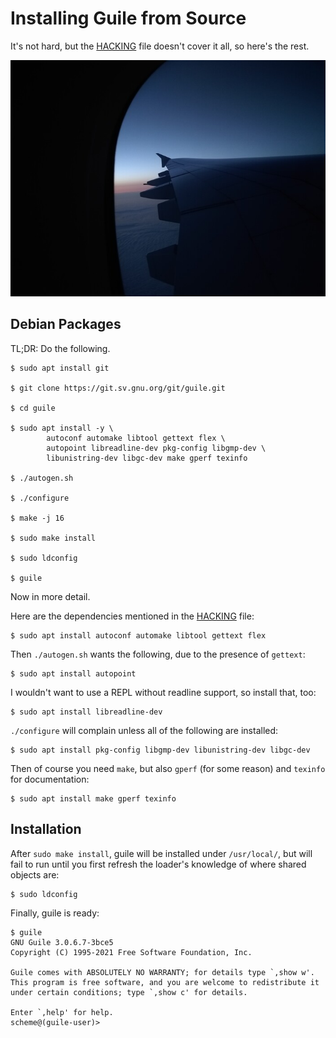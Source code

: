Installing Guile from Source
============================
It's not hard, but the [HACKING][1] file doesn't cover it all, so here's the
rest.

![](./india_1_small.jpg)

Debian Packages
---------------
TL;DR: Do the following.
```console
$ sudo apt install git

$ git clone https://git.sv.gnu.org/git/guile.git

$ cd guile

$ sudo apt install -y \
        autoconf automake libtool gettext flex \
        autopoint libreadline-dev pkg-config libgmp-dev \
        libunistring-dev libgc-dev make gperf texinfo
        
$ ./autogen.sh

$ ./configure

$ make -j 16

$ sudo make install

$ sudo ldconfig

$ guile
```

Now in more detail.

Here are the dependencies mentioned in the [HACKING][1] file:
```console
$ sudo apt install autoconf automake libtool gettext flex
```

Then `./autogen.sh` wants the following, due to the presence of `gettext`:
```console
$ sudo apt install autopoint
```

I wouldn't want to use a REPL without readline support, so install that, too:
```console
$ sudo apt install libreadline-dev
```

`./configure` will complain unless all of the following are installed:
```console
$ sudo apt install pkg-config libgmp-dev libunistring-dev libgc-dev
```

Then of course you need `make`, but also `gperf` (for some reason) and
`texinfo` for documentation:
```console
$ sudo apt install make gperf texinfo
```

Installation
------------
After `sudo make install`, guile will be installed under `/usr/local/`, but
will fail to run until you first refresh the loader's knowledge of where
shared objects are:
```console
$ sudo ldconfig
```

Finally, guile is ready:
```console
$ guile
GNU Guile 3.0.6.7-3bce5
Copyright (C) 1995-2021 Free Software Foundation, Inc.

Guile comes with ABSOLUTELY NO WARRANTY; for details type `,show w'.
This program is free software, and you are welcome to redistribute it
under certain conditions; type `,show c' for details.

Enter `,help' for help.
scheme@(guile-user)> 
```

[1]: https://git.savannah.gnu.org/cgit/guile.git/tree/HACKING

